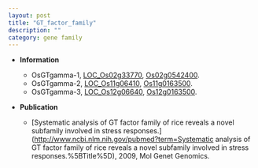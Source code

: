 ```yaml
---
layout: post
title: "GT_factor_family"
description: ""
category: gene family
---
```


* **Information**  
    + OsGTgamma-1, [LOC_Os02g33770](http://rice.uga.edu/cgi-bin/ORF_infopage.cgi?orf=LOC_Os02g33770), [Os02g0542400](https://rapdb.dna.affrc.go.jp/locus/?name=Os02g0542400).
    + OsGTgamma-2, [LOC_Os11g06410](http://rice.uga.edu/cgi-bin/ORF_infopage.cgi?orf=LOC_Os11g06410), [Os11g0163500](https://rapdb.dna.affrc.go.jp/locus/?name=Os11g0163500).
    + OsGTgamma-3, [LOC_Os12g06640](http://rice.uga.edu/cgi-bin/ORF_infopage.cgi?orf=LOC_Os12g06640), [Os12g0163500](https://rapdb.dna.affrc.go.jp/locus/?name=Os12g0163500).

* **Publication**  
    + [Systematic analysis of GT factor family of rice reveals a novel subfamily involved in stress responses.](http://www.ncbi.nlm.nih.gov/pubmed?term=Systematic analysis of GT factor family of rice reveals a novel subfamily involved in stress responses.%5BTitle%5D), 2009, Mol Genet Genomics.


